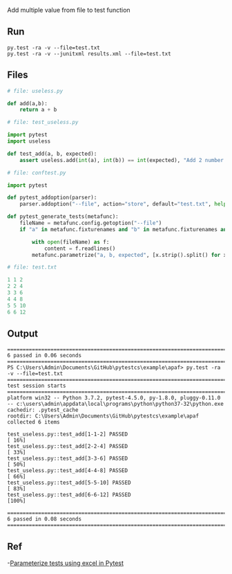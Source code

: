 Add multiple value from file to test function

## Run

    py.test -ra -v --file=test.txt
    py.test -ra -v --junitxml results.xml --file=test.txt

## Files

```python
# file: useless.py

def add(a,b):
	return a + b
```

```python
# file: test_useless.py

import pytest
import useless

def test_add(a, b, expected):
    assert useless.add(int(a), int(b)) == int(expected), "Add 2 number from list"
```

```python
# file: conftest.py

import pytest

def pytest_addoption(parser):
    parser.addoption("--file", action="store", default="test.txt", help="Add input value from file")

def pytest_generate_tests(metafunc):
    fileName = metafunc.config.getoption("--file")
    if "a" in metafunc.fixturenames and "b" in metafunc.fixturenames and "expected" in metafunc.fixturenames:

        with open(fileName) as f:
            content = f.readlines()
        metafunc.parametrize("a, b, expected", [x.strip().split() for x in content])
```

```python
# file: test.txt

1 1 2
2 2 4
3 3 6
4 4 8
5 5 10
6 6 12
```

## Output

    ========================================================================================================================================== 6 passed in 0.06 seconds ==========================================================================================================================================
    PS C:\Users\Admin\Documents\GitHub\pytestcs\example\apaf> py.test -ra -v --file=test.txt
    ============================================================================================================================================ test session starts =============================================================================================================================================
    platform win32 -- Python 3.7.2, pytest-4.5.0, py-1.8.0, pluggy-0.11.0 -- c:\users\admin\appdata\local\programs\python\python37-32\python.exe
    cachedir: .pytest_cache
    rootdir: C:\Users\Admin\Documents\GitHub\pytestcs\example\apaf
    collected 6 items                                                                                                                                                                                                                                                                                             

    test_useless.py::test_add[1-1-2] PASSED                                                                                                                                                                                                                                                                 [ 16%]
    test_useless.py::test_add[2-2-4] PASSED                                                                                                                                                                                                                                                                 [ 33%]
    test_useless.py::test_add[3-3-6] PASSED                                                                                                                                                                                                                                                                 [ 50%]
    test_useless.py::test_add[4-4-8] PASSED                                                                                                                                                                                                                                                                 [ 66%]
    test_useless.py::test_add[5-5-10] PASSED                                                                                                                                                                                                                                                                [ 83%]
    test_useless.py::test_add[6-6-12] PASSED                                                                                                                                                                                                                                                                [100%]

    ========================================================================================================================================== 6 passed in 0.08 seconds ==========================================================================================================================================

## Ref

-[Parameterize tests using excel in Pytest](https://stackoverflow.com/questions/51950921/parameterize-tests-using-excel-in-pytest)